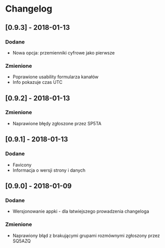 # Changelog

## [0.9.3] - 2018-01-13
### Dodane
- Nowa opcja: przemienniki cyfrowe jako pierwsze

### Zmienione
- Poprawione usability formularza kanałów
- Info pokazuje czas UTC


## [0.9.2] - 2018-01-13
### Zmienione
- Naprawione błędy zgłoszone przez SP5TA


## [0.9.1] - 2018-01-13
### Dodane
- Favicony
- Informacja o wersji strony i danych


## [0.9.0] - 2018-01-09
### Dodane
- Wersjonowanie appki - dla łatwiejszego prowadzenia changeloga

### Zmienione
- Naprawiony błąd z brakującymi grupami rozmównymi zgłoszony przez SQ5AZQ

